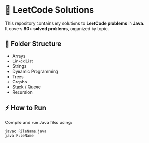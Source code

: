 # 🚀 LeetCode Solutions

This repository contains my solutions to **LeetCode problems** in **Java**.  
It covers **80+ solved problems**, organized by topic.

## 📂 Folder Structure
- Arrays
- LinkedList
- Strings
- Dynamic Programming
- Trees
- Graphs
- Stack / Queue
- Recursion

## ⚡ How to Run
Compile and run Java files using:
```bash
javac FileName.java
java FileName
